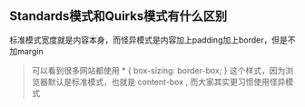 ## Standards模式和Quirks模式有什么区别

标准模式宽度就是内容本身，而怪异模式是内容加上padding加上border，但是不加margin

> 可以看到很多网站都使用 * { box-sizing: border-box; } 这个样式，因为浏览器默认是标准模式，也就是 content-box , 而大家其实更习惯使用怪异模式